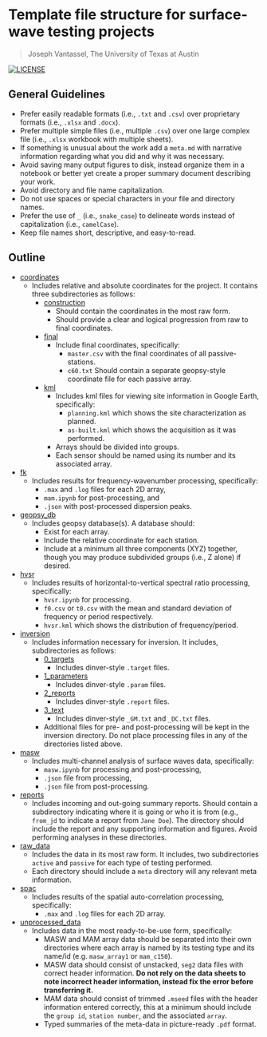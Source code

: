 # Template file structure for surface-wave testing projects

> Joseph Vantassel, The University of Texas at Austin

[![LICENSE](https://img.shields.io/badge/license-CC--By--SA--4.0-brightgreen.svg)](https://github.com/jpvantassel/sw-template/blob/master/LISCENSE.md)

## General Guidelines

- Prefer easily readable formats (i.e., `.txt` and `.csv`) over proprietary
  formats (i.e., `.xlsx` and `.docx`).
- Prefer multiple simple files (i.e., multiple `.csv`) over one large complex
  file (i.e., `.xlsx` workbook with multiple sheets).
- If something is unusual about the work add a `meta.md` with narrative
  information regarding what you did and why it was necessary.
- Avoid saving many output figures to disk, instead organize them in a notebook
  or better yet create a proper summary document describing your work.
- Avoid directory and file name capitalization.
- Do not use spaces or special characters in your file and directory names.
- Prefer the use of `_` (i.e., `snake_case`) to delineate words instead of
  capitalization (i.e., `camelCase`).
- Keep file names short, descriptive, and easy-to-read.

## Outline

- [coordinates](https://github.com/jpvantassel/sw-template/blob/master/coordinates)
  - Includes relative and absolute coordinates for the project. It contains
    three subdirectories as follows:
    - [construction](https://github.com/jpvantassel/sw-template/blob/master/coordinates/construction)
      - Should contain the coordinates in the most raw form.
      - Should provide a clear and logical progression from raw to final coordinates.
    - [final](https://github.com/jpvantassel/sw-template/blob/master/coordinates/final)
      - Include final coordinates, specifically:
        - `master.csv` with the final coordinates of all passive-stations.
        - `c60.txt` Should contain a separate geopsy-style coordinate file for each passive array.
    - [kml](https://github.com/jpvantassel/sw-template/blob/master/kml)
      - Includes kml files for viewing site information in Google Earth, specifically:
        - `planning.kml` which shows the site characterization as planned.
        - `as-built.kml` which shows the acquisition as it was performed.
      - Arrays should be divided into groups.
      - Each sensor should be named using its number and its associated array.
- [fk](https://github.com/jpvantassel/sw-template/blob/master/fk)
  - Includes results for frequency-wavenumber processing, specifically:
    - `.max` and `.log` files for each 2D array,
    - `mam.ipynb` for post-processing, and
    - `.json` with post-processed dispersion peaks.
- [geopsy_db](https://github.com/jpvantassel/sw-template/blob/master/geopsy_db)
  - Includes geopsy database(s). A database should:
    - Exist for each array.
    - Include the relative coordinate for each station.
    - Include at a minimum all three components (XYZ) together, though you may
      produce subdivided groups (i.e., Z alone) if desired.
- [hvsr](https://github.com/jpvantassel/sw-template/blob/master/hvsr)
  - Includes results of horizontal-to-vertical spectral ratio processing, specifically:
    - `hvsr.ipynb` for processing.
    - `f0.csv` or `t0.csv` with the mean and standard deviation of frequency or period respectively.
    - `hvsr.kml` which shows the distribution of frequency/period.
- [inversion](https://github.com/jpvantassel/sw-template/blob/master/inversion)
  - Includes information necessary for inversion. It includes, subdirectories
  as follows:
    - [0_targets](https://github.com/jpvantassel/sw-template/blob/master/inversion/0_target)
      - Includes dinver-style `.target` files.
    - [1_parameters](https://github.com/jpvantassel/sw-template/blob/master/inversion/1_parameters)
      - Includes dinver-style `.param` files.
    - [2_reports](https://github.com/jpvantassel/sw-template/blob/master/inversion/2_reports)
      - Includes dinver-style `.report` files.
    - [3_text](https://github.com/jpvantassel/sw-template/blob/master/inversion/2_reports)
      - Includes dinver-style `_GM.txt` and `_DC.txt` files.
    - Additional files for pre- and post-processing will be kept in the inversion
    directory. Do not place processing files in any of the directories listed above.
- [masw](https://github.com/jpvantassel/sw-template/blob/master/masw)
  - Includes multi-channel analysis of surface waves data, specifically:
    - `masw.ipynb` for processing and post-processing,
    - `.json` file from processing,
    - `.json` file from post-processing.
- [reports](https://github.com/jpvantassel/sw-template/blob/master/reports)
  - Includes incoming and out-going summary reports. Should contain a
    subdirectory indicating where it is going or who it is from (e.g., `from_jd`
    to indicate a report from `Jane Doe`). The directory should include
    the report and any supporting information and figures. Avoid performing
    analyses in these directories.
- [raw_data](https://github.com/jpvantassel/sw-template/blob/master/raw_data)
  - Includes the data in its most raw form. It includes, two subdirectories
    `active` and `passive` for each type of testing performed.
  - Each directory should include a `meta` directory will any relevant
    meta information.
- [spac](https://github.com/jpvantassel/sw-template/blob/master/mspac)
  - Includes results of the spatial auto-correlation processing, specifically:
    - `.max` and `.log` files for each 2D array.
- [unprocessed_data](https://github.com/jpvantassel/sw-template/blob/master/unprocessed_data)
  - Includes data in the most ready-to-be-use form, specifically:
    - MASW and MAM array data should be separated into their own directories
      where each array is named by its testing type and its name/id (e.g.
      `masw_array1` or `mam_c150`).
    - MASW data should consist of unstacked, `seg2` data files with correct
      header information. __Do not rely on the data sheets to note incorrect
      header information, instead fix the error before transferring it.__
    - MAM data should consist of trimmed `.mseed` files with the header
      information entered correctly, this at a minimum should include the
      `group id`, `station number`, and the associated `array`.
    - Typed summaries of the meta-data in picture-ready `.pdf` format.
